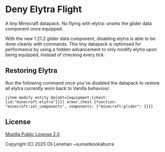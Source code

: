 # Deny Elytra Flight

A tiny Minecraft datapack. No flying with elytra: unsets the glider data component once equipped.

With the new 1.21.2 glider data component, disabling elytra is able to be done cleanly with commands. This tiny datapack is optimised for performance by using a hidden advancement to only modify elytra upon being equipped, instead of checking every tick.

## Restoring Elytra

Run the following command once you've disabled the datapack to restore all elytra currently worn back to Vanilla behaviour:

```mcfunction
/item modify entity @a[nbt={equipment:{chest:{id:"minecraft:elytra"}}}] armor.chest {function: "minecraft:set_components", components: {"minecraft:glider": {}}}
```

## License

[Mozilla Public License 2.0](https://www.mozilla.org/en-US/MPL/2.0/)

Copyright (C) 2025 Oli Lenehan ~sunsetkookaburra

